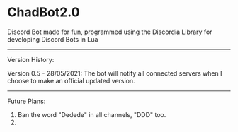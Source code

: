 # ChadBot2.0
Discord Bot made for fun, programmed using the Discordia Library for developing Discord Bots in Lua

----------------------------------------
Version History:

Version 0.5 - 28/05/2021: The bot will notify all connected servers when I choose to make an official updated version.

--------------------------------------

Future Plans:
1) Ban the word "Dedede" in all channels, "DDD" too.
2)
